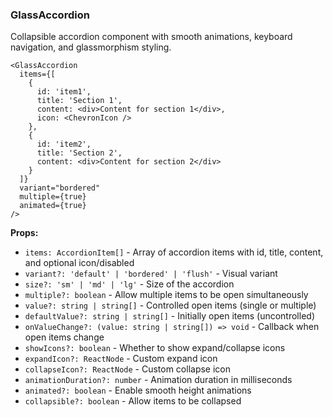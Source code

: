 ### GlassAccordion

Collapsible accordion component with smooth animations, keyboard navigation, and glassmorphism styling.

```tsx
<GlassAccordion
  items={[
    {
      id: 'item1',
      title: 'Section 1',
      content: <div>Content for section 1</div>,
      icon: <ChevronIcon />
    },
    {
      id: 'item2',
      title: 'Section 2',
      content: <div>Content for section 2</div>
    }
  ]}
  variant="bordered"
  multiple={true}
  animated={true}
/>
```

**Props:**
- `items: AccordionItem[]` - Array of accordion items with id, title, content, and optional icon/disabled
- `variant?: 'default' | 'bordered' | 'flush'` - Visual variant
- `size?: 'sm' | 'md' | 'lg'` - Size of the accordion
- `multiple?: boolean` - Allow multiple items to be open simultaneously
- `value?: string | string[]` - Controlled open items (single or multiple)
- `defaultValue?: string | string[]` - Initially open items (uncontrolled)
- `onValueChange?: (value: string | string[]) => void` - Callback when open items change
- `showIcons?: boolean` - Whether to show expand/collapse icons
- `expandIcon?: ReactNode` - Custom expand icon
- `collapseIcon?: ReactNode` - Custom collapse icon
- `animationDuration?: number` - Animation duration in milliseconds
- `animated?: boolean` - Enable smooth height animations
- `collapsible?: boolean` - Allow items to be collapsed
